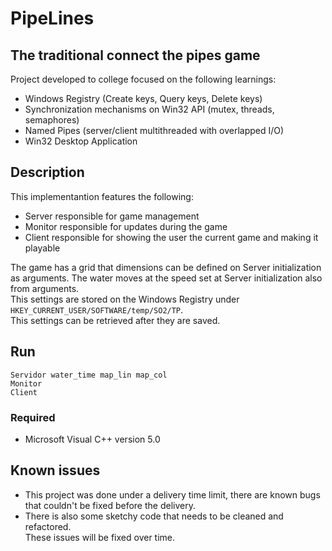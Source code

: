 # PipeLines

## The traditional connect the pipes game

Project developed to college focused on the following learnings: 

- Windows Registry (Create keys, Query keys, Delete keys)
- Synchronization mechanisms on Win32 API (mutex, threads, semaphores)
- Named Pipes (server/client multithreaded with overlapped I/O)
- Win32 Desktop Application

## Description

This implementantion features the following:
- Server responsible for game management
- Monitor responsible for updates during the game
- Client responsible for showing the user the current game and making it playable

The game has a grid that dimensions can be defined on Server initialization as arguments. The water moves at the speed set at Server initialization also
from arguments.<br>
This settings are stored on the Windows Registry under `HKEY_CURRENT_USER/SOFTWARE/temp/SO2/TP`.<br>
This settings can be retrieved after they are saved.

## Run

```Servidor water_time map_lin map_col```<br>
```Monitor```<br>
```Client```<br>

### Required
- Microsoft Visual C++ version 5.0

## Known issues
- This project was done under a delivery time limit, there are known bugs that couldn't be fixed before the delivery.<br>
- There is also some sketchy code that needs to be cleaned and refactored.<br>
These issues will be fixed over time.

